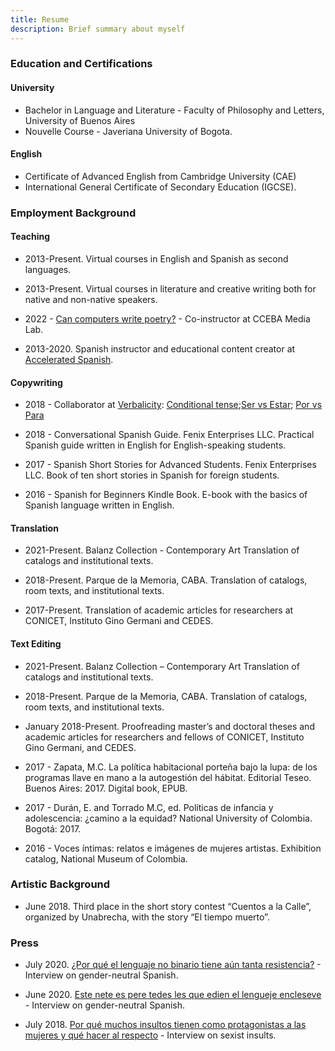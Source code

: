 ```yaml
---
title: Resume
description: Brief summary about myself
---
```

 
### Education and Certifications
 
#### University

- Bachelor in Language and Literature - Faculty of Philosophy and Letters, University of Buenos Aires
- Nouvelle Course - Javeriana University of Bogota.

#### English

- Certificate of Advanced English from Cambridge University (CAE)
- International General Certificate of Secondary Education (IGCSE).
 
### Employment Background
 
#### Teaching      
 
- 2013-Present. Virtual courses in English and Spanish as second languages.
           
- 2013-Present. Virtual courses in literature and creative writing both for native and non-native speakers.

- 2022 - [Can computers write poetry?](https://www.cceba.org.ar/medialab/pueden-escribir-poesia-las-computadoras) - Co-instructor at CCEBA Media Lab. 
 
- 2013-2020. Spanish instructor and educational content creator at [Accelerated Spanish](http://spanish.masterofmemory.com/).
           
 
#### Copywriting
 
- 2018 - Collaborator at [Verbalicity](https://verbalicity.com/blog/): [Conditional tense](https://verbalicity.com/spanish-conditional-tense/);[Ser vs Estar](https://verbalicity.com/ser-vs-estar/); [Por vs Para](https://verbalicity.com/por-vs-para/)

- 2018 - Conversational Spanish Guide. Fenix Enterprises LLC.
    Practical Spanish guide written in English for English-speaking students.
 
- 2017 - Spanish Short Stories for Advanced Students. Fenix Enterprises LLC.
    Book of ten short stories in Spanish for foreign students.
 
- 2016 - Spanish for Beginners Kindle Book.
    E-book with the basics of Spanish language written in English.
 
#### Translation
 
- 2021-Present. Balanz Collection - Contemporary Art
    Translation of catalogs and institutional texts.
 
- 2018-Present. Parque de la Memoria, CABA.
    Translation of catalogs, room texts, and institutional texts.
 
- 2017-Present. Translation of academic articles for researchers at CONICET, Instituto Gino Germani and CEDES.
 
#### Text Editing
 
- 2021-Present. Balanz Collection – Contemporary Art
    Translation of catalogs and institutional texts.
 
- 2018-Present. Parque de la Memoria, CABA.
    Translation of catalogs, room texts, and institutional texts.
 
- January 2018-Present. Proofreading master’s and doctoral theses and academic
    articles for researchers and fellows of CONICET, Instituto Gino Germani, and CEDES.
 
- 2017 - Zapata, M.C. La política habitacional porteña bajo la lupa: de los programas llave en mano a la autogestión del hábitat. Editorial Teseo. Buenos Aires: 2017. Digital book, EPUB.
 
- 2017 - Durán, E. and Torrado M.C, ed. Políticas de infancia y adolescencia: ¿camino a la equidad? National University of Colombia. Bogotá: 2017.
 
- 2016 - Voces íntimas: relatos e imágenes de mujeres artistas. Exhibition catalog, National Museum of Colombia.
 
 
### Artistic Background
 
- June 2018. Third place in the short story contest “Cuentos a la Calle”, organized by Unabrecha, with the story “El tiempo muerto”.
 
 
 ### Press 

- July 2020. [¿Por qué el lenguaje no binario tiene aún tanta resistencia?](https://www.lv12.com.ar/por-que-el-lenguaje-no-binario-tiene-aun-tanta-resistencia-n74670) - Interview on gender-neutral Spanish. 

- June 2020. [Este nete es pere tedes les que edien el lengueje encleseve](https://www.filo.news/genero/Este-nete-es-pere-tedes-les-que-edien-el-lengueje-encleseve-20200622-0043.html) - Interview on gender-neutral Spanish. 

- July 2018. [Por qué muchos insultos tienen como protagonistas a las mujeres y qué hacer al respecto](https://www.lanacion.com.ar/lifestyle/por-que-muchos-insultos-tienen-como-protagonistas-a-las-mujeres-y-que-hacer-al-respecto-nid2151011/) - Interview on sexist insults. 

